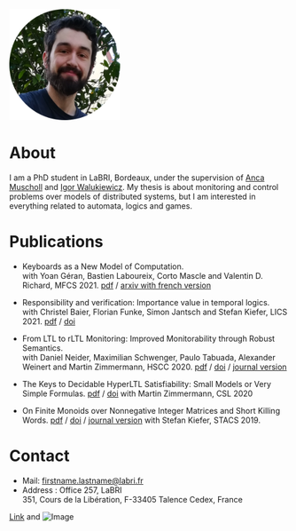  
  <img src="/images/avatar.png" alt="avatar" width="200"/>


# About

I am a PhD student in LaBRI, Bordeaux, under the supervision of [Anca Muscholl](https://www.labri.fr/perso/anca/) and [Igor Walukiewicz](https://www.labri.fr/perso/igw/). My thesis is about monitoring and control problems over models of distributed systems, but I am interested in everything related to automata, logics and games.

# Publications

- Keyboards as a New Model of Computation.  
with Yoan Géran, Bastien Laboureix, Corto Mascle and Valentin D. Richard, MFCS 2021. [pdf](/papers/Keyboards.pdf) / [arxiv with french version](https://arxiv.org/abs/2102.10182)

- Responsibility and verification: Importance value in temporal logics.  
with Christel Baier, Florian Funke, Simon Jantsch and Stefan Kiefer, LICS 2021. [pdf](url) / [doi](url)

- From LTL to rLTL Monitoring: Improved Monitorability through Robust Semantics.  
with Daniel Neider, Maximilian Schwenger, Paulo Tabuada, Alexander Weinert and Martin Zimmermann, HSCC 2020. [pdf](url) / [doi](url) / [journal version](url)

- The Keys to Decidable HyperLTL Satisfiability: Small Models or Very Simple Formulas. [pdf](url) / [doi](url)
with Martin Zimmermann, CSL 2020

- On Finite Monoids over Nonnegative Integer Matrices and Short Killing Words.  [pdf](url) / [doi](url) / [journal version](url)
with Stefan Kiefer, STACS 2019. 

# Contact

- Mail: firstname.lastname@labri.fr
- Address : Office 257, LaBRI  
351, Cours de la Libération, F-33405 Talence Cedex, France



[Link](url) and ![Image](src)

